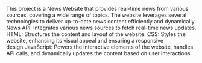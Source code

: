 This project is a News Website that provides real-time
news from various sources, covering a wide range of topics. The website leverages several technologies to deliver up-to-date
news content efficiently and dynamically. News API: Integrates various news sources to fetch real-time news updates. HTML:
Structures the content and layout of the website. CSS: Styles the website, enhancing its visual appeal and ensuring a
responsive design.JavaScript: Powers the interactive elements of the website, handles API calls, and dynamically updates the
content based on user interactions
